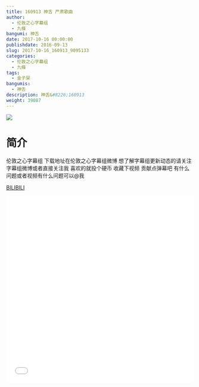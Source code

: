 ```yaml
---
title: 160913 神舌 严肃歌曲
author: 
  - 伦敦之心字幕组
  - 九條
bangumi: 神舌
date: 2017-10-16 00:00:00
publishdate: 2016-09-13
slug: 2017-10-16_160913_9095133
categories: 
  - 伦敦之心字幕组
  - 九條
tags: 
  - 金子栞
bangumis: 
  - 神舌
description: 神舌&#8226;160913
weight: 39087
---
```


![](https://i.imgur.com/UmirYcH.jpg)

# 简介  
伦敦之心字幕组 下载地址在伦敦之心字幕组微博 想了解字幕组更新动态的请关注字幕组微博或者直接关注我 喜欢的就投个硬币 收藏下视频 贡献点弹幕吧
有什么问题或者视频有什么问题可以@我

  [BILIBILI](https://www.bilibili.com/video/av9095133/)


<div class="vcontainer">  <iframe class='video' src="//www.bilibili.com/blackboard/player.html?aid=9095133" width="100%" height="500" frameborder="0" allowfullscreen="allowfullscreen"></iframe></div>
